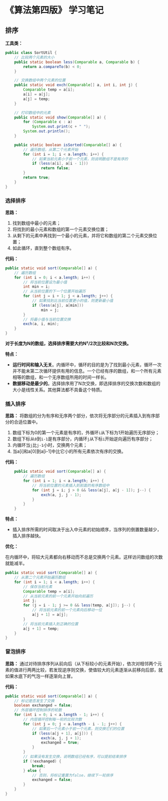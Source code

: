 

# 《算法第四版》 学习笔记



## 排序

**工具类：**

```java
public class SortUtil {
    // 比较两个元素的大小
    public static boolean less(Comparable a, Comparable b) {
        return a.compareTo(b) < 0;
    }

    // 交换数组中两个元素的位置
    public static void exch(Comparable[] a, int i, int j) {
        Comparable temp = a[i];
        a[i] = a[j];
        a[j] = temp;
    }

    // 打印数组中的元素
    public static void show(Comparable[] a) {
        for (Comparable c : a)
            System.out.print(c + " ");
        System.out.println();
    }

    public static boolean isSorted(Comparable[] a) {
        // 遍历数组，从第二个元素开始
        for (int i = 1; i < a.length; i++) {
            // 如果当前元素小于前一个元素，则说明数组不是有序的
            if (less(a[i], a[i - 1]))
                return false;
        }
        return true;
    }
}
```



### 选择排序

**思路：**

1. 找到数组中最小的元素；
2. 将找到的最小元素和数组的第一个元素交换位置；
3. 从剩下的元素中再找到一个最小的元素，并将它和数组的第二个元素交换位置；
4. 如此循环，直到整个数组有序。

**代码：**

```java
public static void sort(Comparable[] a) {
    // 遍历数组
    for (int i = 0; i < a.length; i++) {
        // 将当前位置设为最小值
        int min = i;
        // 从当前位置的下一个位置开始遍历
        for (int j = i + 1; j < a.length; j++) {
            // 如果找到比当前位置更小的值，则更新最小值
            if (less(a[j], a[min]))
                min = j;
        }
        // 将最小值与当前位置交换
        exch(a, i, min);
    }
}
```



**对于长度为N的数组，选择排序需要大约N²/2次比较和N次交换。**



**特点：**

- **运行时间和输入无关**。内循环中，循环的目的是为了找到最小元素，循环一次并不能未第二次循环提供有用的信息。一个已经有序的数组，和一个所有元素相等的数组，和一个无序数组所用的时间一样长。
- **数据移动是最少的**。选择排序用了N次交换，即选择排序的交换次数和数组的大小是线性关系。其他算法都不具备这个特质。



### 插入排序

**思路：** 将数组的分为有序和无序两个部分，依次将无序部分的元素插入到有序部分的合适位置中。

1. 数组下标为0的第一个元素是有序的，外循环`i`从下标为1开始遍历无序部分；
2. 数组下标从`0`到`i-1`是有序部分，内循环`j`从下标`i`开始逆向遍历有序部分；
3. 内循环当`j`比`j-1`小时，交换两个元素；
4. 当a[i]和a[0]到a[i-1]中比它小的所有元素依次有序的交换。

**代码：**

```java
    public static void sort(Comparable[] a) {
        // 遍历数组
        for (int i = 1; i < a.length; i++) {
            // 将当前位置的元素插入到前面的有序数组中
            for (int j = i; j > 0 && less(a[j], a[j - 1]); j--) {
                exch(a, j, j - 1);
            }
        }
    }
```

**特点：**

* 插入排序所需的时间取决于出入中元素的初始顺序，当序列的倒置数量越少，插入排序越快。

**优化：**

在内循环中，将较大元素都向右移动而不总是交换两个元素。这样访问数组的次数就能减半。

```java
public static void sort(Comparable[] a) {
    // 从第二个元素开始遍历数组
    for (int i = 1; i < a.length; i++) {
        // 保存当前元素
        Comparable temp = a[i];
        // 从当前元素的前一个元素开始向前遍历
        int j;
        for (j = i - 1; j >= 0 && less(temp, a[j]); j--) {
            // 将当前元素的前一个元素向后移动一位
            a[j + 1] = a[j];
        }
        // 将当前元素插入到正确的位置
        a[j + 1] = temp;
    }
}
```



### 冒泡排序

**思路：** 通过对待排序序列从前向后（从下标较小的元素开始），依次对相邻两个元素的值进行两两比较，若发现逆序则交换，使值较大的元素逐渐从前移向后部，就如果水底下的气泡一样逐渐向上冒。

**代码：**

```java
public static void sort(Comparable[] a) {
    // 标记是否发生了交换
    boolean exchanged = false;
    // 外层循环控制排序的轮数
    for (int i = 0; i < a.length - 1; i++) {
        // 内层循环控制每一轮的比较次数
        for (int j = 0; j < a.length - i - 1; j++) {
            // 如果后一个元素小于前一个元素，则交换它们的位置
            if (less(a[j + 1], a[j])) {
                exch(a, j, j + 1);
                exchanged = true;
            }
        }
        // 如果没有发生交换，说明数组已经有序，可以提前结束排序
        if (!exchanged) {
            break;
        } else {
            // 否则，将标记重置为false，继续下一轮排序
            exchanged = false;
        }
    }
}
```

